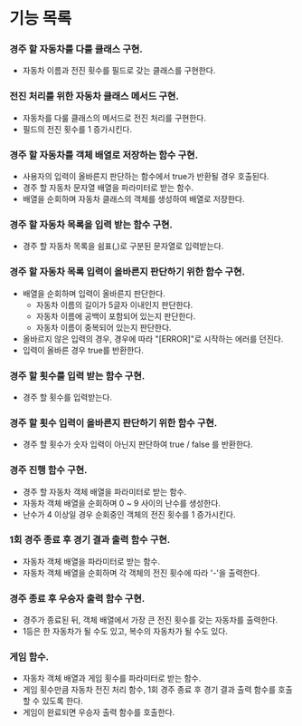 # 기능 목록

### 경주 할 자동차를 다룰 클래스 구현.

- 자동차 이름과 전진 횟수를 필드로 갖는 클래스를 구현한다.

### 전진 처리를 위한 자동차 클래스 메서드 구현.

- 자동차를 다룰 클래스의 메서드로 전진 처리를 구현한다.
- 필드의 전진 횟수를 1 증가시킨다.

### 경주 할 자동차를 객체 배열로 저장하는 함수 구현.

- 사용자의 입력이 올바른지 판단하는 함수에서 true가 반환될 경우 호출된다.
- 경주 할 자동차 문자열 배열을 파라미터로 받는 함수.
- 배열을 순회하며 자동차 클래스의 객체를 생성하여 배열로 저장한다.

### 경주 할 자동차 목록을 입력 받는 함수 구현.

- 경주 할 자동차 목록을 쉼표(,)로 구분된 문자열로 입력받는다.

### 경주 할 자동차 목록 입력이 올바른지 판단하기 위한 함수 구현.

- 배열을 순회하며 입력이 올바른지 판단한다.
  - 자동차 이름의 길이가 5글자 이내인지 판단한다.
  - 자동차 이름에 공백이 포함되어 있는지 판단한다.
  - 자동차 이름이 중복되어 있는지 판단한다.
- 올바르지 않은 입력의 경우, 경우에 따라 "[ERROR]"로 시작하는 에러를 던진다.
- 입력이 올바른 경우 true를 반환한다.

### 경주 할 횟수를 입력 받는 함수 구현.

- 경주 할 횟수를 입력받는다.

### 경주 할 횟수 입력이 올바른지 판단하기 위한 함수 구현.

- 경주 할 횟수가 숫자 입력이 아닌지 판단하여 true / false 를 반환한다.

### 경주 진행 함수 구현.

- 경주 할 자동차 객체 배열을 파라미터로 받는 함수.
- 자동차 객체 배열을 순회하며 0 ~ 9 사이의 난수를 생성한다.
- 난수가 4 이상일 경우 순회중인 객체의 전진 횟수를 1 증가시킨다.

### 1회 경주 종료 후 경기 결과 출력 함수 구현.

- 자동차 객체 배열을 파라미터로 받는 함수.
- 자동차 객체 배열을 순회하며 각 객체의 전진 횟수에 따라 '-'을 출력한다.

### 경주 종료 후 우승자 출력 함수 구현.

- 경주가 종료된 뒤, 객체 배열에서 가장 큰 전진 횟수를 갖는 자동차를 출력한다.
- 1등은 한 자동차가 될 수도 있고, 복수의 자동차가 될 수도 있다.

### 게임 함수.

- 자동차 객체 배열과 게임 횟수를 파라미터로 받는 함수.
- 게임 횟수만큼 자동차 전진 처리 함수, 1회 경주 종료 후 경기 결과 출력 함수를 호출할 수 있도록 한다.
- 게임이 완료되면 우승자 출력 함수를 호출한다.
